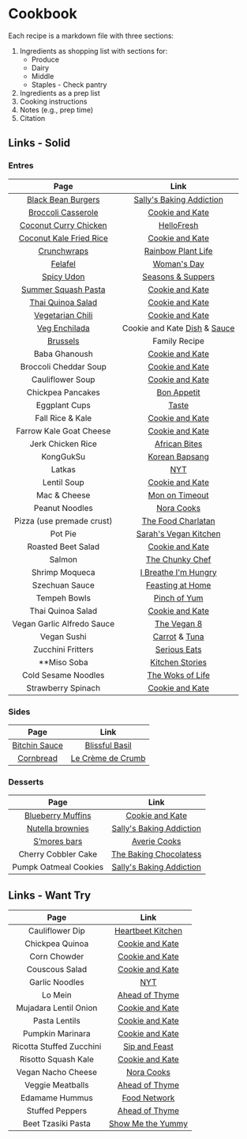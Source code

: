 # Cookbook

Each recipe is a markdown file with three sections:

1. Ingredients as shopping list with sections for:
    - Produce
    - Dairy
    - Middle
    - Staples - Check pantry
2. Ingredients as a prep list
3. Cooking instructions
4. Notes (e.g., prep time)
5. Citation

## Links - Solid

### Entres

| Page | Link |
| :--: | :--: |
| [Black Bean Burgers](./1_Entres/BlackBeanBurgers.md) | [Sally's Baking Addiction](https://sallysbakingaddiction.com/best-black-bean-burgers/) |
| [Broccoli Casserole](./1_Entres/BroccoliQuinoaCassarole.md) | [Cookie and Kate](https://cookieandkate.com/better-broccoli-casserole-recipe/) |
| [Coconut Curry Chicken](./1_Entres/CoconutCurry.md) | [HelloFresh](https://www.hellofresh.com/recipes/coconut-curry-chicken-5f0e135dc0902c28ff563aa3) |
| [Coconut Kale Fried Rice](./1_Entres/CoconutKaleRice.md) | [Cookie and Kate](https://cookieandkate.com/spicy-kale-and-coconut-fried-rice/#tasty-recipes-23595-jump-target) |
| [Crunchwraps](./1_Entres/Crunchwraps.md) | [Rainbow Plant Life](https://rainbowplantlife.com/the-best-vegan-crunchwrap-supreme/) |
| [Felafel](./1_Entres/Falafel.md) | [Woman's Day](https://www.womansday.com/food-recipes/a32676061/chickpea-spinach-and-quinoa-patties-recipe/) |
| [Spicy Udon](./1_Entres/Udon.md) | [Seasons & Suppers](https://www.seasonsandsuppers.ca/15-minute-spicy-udon-vegetable-stir-fry/#recipe) |
| [Summer Squash Pasta](./1_Entres/SummerSquashPasta.md) | [Cookie and Kate](https://cookieandkate.com/creamy-cherry-tomato-summer-squash-pasta/) |
| [Thai Quinoa Salad](./1_Entres/ThaiQuinoaSalad.md) | [Cookie and Kate](https://cookieandkate.com/thai-peanut-quinoa-salad-recipe/) |
| [Vegetarian Chili](./1_Entres/VegetarianChili.md) | [Cookie and Kate](https://cookieandkate.com/vegetarian-chili-recipe/) |
| [Veg Enchilada](./1_Entres/VegetarianEnchiladas.md) | Cookie and Kate [Dish](https://cookieandkate.com/vegetarian-enchiladas-recipe/) \& [Sauce](https://cookieandkate.com/enchilada-sauce-recipe/) |
| [Brussels](./1_Entres/Brussels.md) | Family Recipe |
| Baba Ghanoush  | [Cookie and Kate](https://cookieandkate.com/epic-baba-ganoush-recipe/#tasty-recipes-26511-jump-target) |
| Broccoli Cheddar Soup | [Cookie and Kate](https://cookieandkate.com/broccoli-cheese-soup-recipe/#tasty-recipes-35739-jump-target) |
| Cauliflower Soup | [Cookie and Kate](https://cookieandkate.com/creamy-roasted-cauliflower-soup-recipe/) |
| Chickpea Pancakes | [Bon Appetit](https://www.bonappetit.com/recipe/chickpea-pancakes-with-greens-and-cheese) |
| Eggplant Cups | [Taste](https://www.taste.com.au/recipes/individual-eggplant-parmigiana/gvwiks4a) |
| Fall Rice \& Kale | [Cookie and Kate](https://cookieandkate.com/butternut-squash-wild-rice-stuffing-recipe/) |
| Farrow Kale Goat Cheese | [Cookie and Kate](https://cookieandkate.com/farro-kale-goat-cheese-salad-recipe/) |
| Jerk Chicken Rice | [African Bites](https://www.africanbites.com/one-pot-caribbean-jerk-chicken-rice/) |
| KongGukSu | [Korean Bapsang](https://www.koreanbapsang.com/kongguksu-chilled-soy-milk-noodle-soup/) |
| Latkas | [NYT](https://cooking.nytimes.com/recipes/1015533-classic-potato-latkes) |
| Lentil Soup | [Cookie and Kate](https://cookieandkate.com/best-lentil-soup-recipe/) |
| Mac & Cheese | [Mon on Timeout](https://www.momontimeout.com/best-homemade-baked-mac-and-cheese-recipe/) |
| Peanut Noodles | [Nora Cooks](https://www.noracooks.com/peanut-noodles/) |
| Pizza (use premade crust) | [The Food Charlatan](https://thefoodcharlatan.com/homemade-pizza-recipe/) |
| Pot Pie | [Sarah's Vegan Kitchen](https://sarahsvegankitchen.com/recipes/vegan-chicken-pot-pie/) |
| Roasted Beet Salad | [Cookie and Kate](https://cookieandkate.com/roasted-beet-salad-recipe/) |
| Salmon | [The Chunky Chef](https://www.thechunkychef.com/baked-crusted-dijon-salmon/) |
| Shrimp Moqueca | [I Breathe I'm Hungry](https://www.ibreatheimhungry.com/brazilian-shrimp-stew-moqueca-de/) |
| Szechuan Sauce | [Feasting at Home](https://www.feastingathome.com/chinese-eggplant/) |
| Tempeh Bowls | [Pinch of Yum](https://pinchofyum.com/fall-favorite-maple-mustard-tempeh-bowls) |
| Thai Quinoa Salad | [Cookie and Kate](https://cookieandkate.com/thai-peanut-quinoa-salad-recipe/) |
| Vegan Garlic Alfredo Sauce | [The Vegan 8](https://thevegan8.com/vegan-garlic-alfredo-sauce/) |
| Vegan Sushi | [Carrot](https://www.theedgyveg.com/2020/01/07/vegan-smoked-salmon/) \& [Tuna](https://veganvvocals.com/2021/08/13/vegan-tuna-sushi/) |
| Zucchini Fritters | [Serious Eats](https://www.seriouseats.com/kolokithokeftedes-greek-zucchini-fritters-with-tzatziki-recipe) |
| \*\*Miso Soba | [Kitchen Stories](https://www.kitchenstories.com/en/recipes/soba-noodles-with-miso-marinated-tofu-and-vegetables) |
| Cold Sesame Noodles | [The Woks of Life](https://thewoksoflife.com/cold-sesame-noodles/) |
| Strawberry Spinach | [Cookie and Kate](https://cookieandkate.com/strawberry-and-spinach-salad-with-quinoa-and-goat-cheese/) |

<!--
| [Baba Ghanoush ](./1_Entres/BabaGhanoush.md) | [Cookie and Kate](https://cookieandkate.com/epic-baba-ganoush-recipe/#tasty-recipes-26511-jump-target) |
| [Broccoli Cheddar Soup](./1_Entres/BroccoliCheddarSoup.md) | [Cookie and Kate](https://cookieandkate.com/broccoli-cheese-soup-recipe/#tasty-recipes-35739-jump-target) |
| [Cauliflower Soup](./1_Entres/CauliflowerSoup.md) | [Cookie and Kate](https://cookieandkate.com/creamy-roasted-cauliflower-soup-recipe/) |
| [Chickpea pancakes](./1_Entres/Chickpeapancakes.md) | [Bon Appetit](https://www.bonappetit.com/recipe/chickpea-pancakes-with-greens-and-cheese) |
| [Eggplant Cups](./1_Entres/EggplantCups.md) | [Taste](https://www.taste.com.au/recipes/individual-eggplant-parmigiana/gvwiks4a) |
| [Fall Rice \& Kale](./1_Entres/FallRiceKale.md) | [Cookie and Kate](https://cookieandkate.com/butternut-squash-wild-rice-stuffing-recipe/) |
| [Farrow Kale Goat Cheese](./1_Entres/FarrowKaleGoatCheese.md) | [Cookie and Kate](https://cookieandkate.com/farro-kale-goat-cheese-salad-recipe/) |
| [Jerk Chicken Rice](./1_Entres/JerkChickenRice.md) | [African Bites](https://www.africanbites.com/one-pot-caribbean-jerk-chicken-rice/) |
| [KongGukSu](./1_Entres/KongGukSu.md) | [Korean Bapsang](https://www.koreanbapsang.com/kongguksu-chilled-soy-milk-noodle-soup/) |
| [Latkas](./1_Entres/Latkas.md) | [NYT](https://cooking.nytimes.com/recipes/1015533-classic-potato-latkes) |
| [Lentil Soup](./1_Entres/LentilSoup.md) | [Cookie and Kate](https://cookieandkate.com/best-lentil-soup-recipe/) |
| [Mac & Cheese](./1_Entres/MacCheese.md) | [Mom on Timeout](https://www.momontimeout.com/best-homemade-baked-mac-and-cheese-recipe/) |
| [Peanut Noodles](./1_Entres/PeanutNoodles.md) | [Nora Cooks](https://www.noracooks.com/peanut-noodles/) |
| [Pizza (use premade crust)](./1_Entres/Pizza.md) | [The Food Charlatan](https://thefoodcharlatan.com/homemade-pizza-recipe/) |
| [Pot Pie](./1_Entres/PotPie.md) | [Sarah's Vegan Kitchen](https://sarahsvegankitchen.com/recipes/vegan-chicken-pot-pie/) |
| [Roasted Beet Salad](./1_Entres/RoastedBeetSalad.md) | [Cookie and Kate](https://cookieandkate.com/roasted-beet-salad-recipe/) |
| [Salmon](./1_Entres/Salmon.md) | [The Chunky Chef](https://www.thechunkychef.com/baked-crusted-dijon-salmon/) |
| [Shrimp Moqueca](./1_Entres/ShrimpMoqueca.md) | [I Breathe I'm Hungry](https://www.ibreatheimhungry.com/brazilian-shrimp-stew-moqueca-de/) |
| [Szechuan Sauce](./1_Entres/SzechuanSauce.md) | [Feasting at Home](https://www.feastingathome.com/chinese-eggplant/) |
| [Tempeh Bowls](./1_Entres/TempehBowls.md) | [Pinch of Yum](https://pinchofyum.com/fall-favorite-maple-mustard-tempeh-bowls) |
| [Thai Quinoa Salad](./1_Entres/ThaiQuinoaSalad.md) | [Cookie and Kate](https://cookieandkate.com/thai-peanut-quinoa-salad-recipe/) |
| [Vegan Garlic Alfredo Sauce](./1_Entres/VeganGarlicAlfredoSauce.md) | [The Vegan 8](https://thevegan8.com/vegan-garlic-alfredo-sauce/) |
| [Vegan Sushi](./1_Entres/VeganSushi.md) | [Carrot](https://www.theedgyveg.com/2020/01/07/vegan-smoked-salmon/) \& [Tuna](https://veganvvocals.com/2021/08/13/vegan-tuna-sushi/) |
| [Zucchini Fritters](./1_Entres/ZucchiniFritters.md) | [Serious Eats](https://www.seriouseats.com/kolokithokeftedes-greek-zucchini-fritters-with-tzatziki-recipe) |
| [Miso Soba](./1_Entres/MisoSoba.md) | [Kitchen Stories](https://www.kitchenstories.com/en/recipes/soba-noodles-with-miso-marinated-tofu-and-vegetables) |
| [Cold Sesame Noodles](./1_Entres/ColdSesameNoodles.md) | [The Woks of Life](https://thewoksoflife.com/cold-sesame-noodles/) |
| [Strawberry Spinach](./1_Entres/StrawberrySpinach.md) | [Cookie and Kate](https://cookieandkate.com/strawberry-and-spinach-salad-with-quinoa-and-goat-cheese/) |
-->

### Sides

| Page | Link |
| :--: | :--: |
| [Bitchin Sauce](./2_Sides/BitchinDip.md) | [Blissful Basil](https://www.blissfulbasil.com/bitchin-sauce-copycat/#wprm-recipe-container-30640) |
| [Cornbread](./2_Sides/Cornbread.md) | [Le Crème de Crumb](https://www.lecremedelacrumb.com/best-super-moist-cornbread/#wprm-recipe-container-27011) |

### Desserts

| Page | Link |
| :--: | :--: |
| [Blueberry Muffins](./3_Desserts/BlueberryMuffins.md) | [Cookie and Kate](https://cookieandkate.com/healthy-blueberry-muffins/) |
| [Nutella brownies](./3_Desserts/NutellaBrownies.md) | [Sally's Baking Addiction](https://sallysbakingaddiction.com/nutella-brownies/) |
| [S’mores bars](./3_Desserts/SmoresBars.md) | [Averie Cooks](https://www.averiecooks.com/soft-and-gooey-loaded-smores-bars/#mv-creation-778-jtr) |
| Cherry Cobbler Cake | [The Baking Chocolatess](https://www.thebakingchocolatess.com/sour-cherry-cobbler-coffee-cake/) |
| Pumpk Oatmeal Cookies | [Sally's Baking Addiction](https://sallysbakingaddiction.com/chewy-pumpkin-oatmeal-chocolate-chip-cookies/#tasty-recipes-67515) |

<!--
| [Cherry Cobbler Cake](./3_Desserts/CherryCobblerCake.md) | [The Baking Chocolatess](https://www.thebakingchocolatess.com/sour-cherry-cobbler-coffee-cake/) |
| [Pumpk Oatmeal Cookies](./3_Desserts/PumpkOatmealCookies.md) | [Sally's Baking Addiction](https://sallysbakingaddiction.com/chewy-pumpkin-oatmeal-chocolate-chip-cookies/#tasty-recipes-67515) |
-->

## Links - Want Try

| Page | Link |
| :--: | :--: |
| Cauliflower Dip | [Heartbeet Kitchen](https://heartbeetkitchen.com/creamy-roasted-cauliflower-dip/) |
| Chickpea Quinoa | [Cookie and Kate](https://cookieandkate.com/herbed-quinoa-chickpea-salad-recipe/) |
| Corn Chowder | [Cookie and Kate](https://cookieandkate.com/vegetarian-corn-chowder-recipe/) |
| Couscous Salad | [Cookie and Kate](https://cookieandkate.com/mediterranean-couscous-salad-recipe/) |
| Garlic Noodles | [NYT](https://cooking.nytimes.com/recipes/1023012-san-francisco-style-vietnamese-american-garlic-noodles) |
| Lo Mein | [Ahead of Thyme](https://www.aheadofthyme.com/2017/04/easy-15-minute-lo-mein/) |
| Mujadara Lentil Onion | [Cookie and Kate](https://cookieandkate.com/mujaddara-recipe/) |
| Pasta Lentils | [Cookie and Kate](https://cookieandkate.com/hearty-spaghetti-with-lentils-marinara/) |
| Pumpkin Marinara | [Cookie and Kate](https://cookieandkate.com/creamy-pumpkin-marinara-recipe/) |
| Ricotta Stuffed Zucchini | [Sip and Feast](https://www.sipandfeast.com/ricotta-stuffed-zucchini/#recipe) |
| Risotto Squash Kale | [Cookie and Kate](https://cookieandkate.com/steel-cut-oat-risotto-recipe/) |
| Vegan Nacho Cheese | [Nora Cooks](https://www.noracooks.com/easy-vegan-nacho-cheese-sauce/) |
| Veggie Meatballs | [Ahead of Thyme](https://www.aheadofthyme.com/2016/03/quinoa-cauliflower-and-chickpea-vegetarian-meatballs-with-tahini-sauce/) |
| Edamame Hummus | [Food Network](https://www.foodnetwork.com/recipes/food-network-kitchen/edamame-hummus-recipe-1928183) |
| Stuffed Peppers | [Ahead of Thyme](https://www.aheadofthyme.com/easy-vegan-stuffed-bell-peppers/) |
| Beet Tzasiki Pasta | [Show Me the Yummy](https://showmetheyummy.com/beet-pasta-recipe/) |
